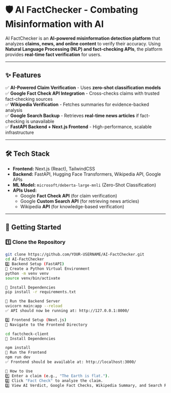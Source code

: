 # 🛡️ AI FactChecker - Combating Misinformation with AI

AI FactChecker is an **AI-powered misinformation detection platform** that analyzes **claims, news, and online content** to verify their accuracy. Using **Natural Language Processing (NLP) and fact-checking APIs**, the platform provides **real-time fact verification** for users.

---

## ✨ Features
✅ **AI-Powered Claim Verification** - Uses **zero-shot classification models**  
✅ **Google Fact Check API Integration** - Cross-checks claims with trusted fact-checking sources  
✅ **Wikipedia Verification** - Fetches summaries for evidence-backed analysis  
✅ **Google Search Backup** - Retrieves **real-time news articles** if fact-checking is unavailable  
✅ **FastAPI Backend + Next.js Frontend** - High-performance, scalable infrastructure  

---

## 🛠 Tech Stack
- **Frontend:** Next.js (React), TailwindCSS  
- **Backend:** FastAPI, Hugging Face Transformers, Wikipedia API, Google APIs  
- **ML Model:** `microsoft/deberta-large-mnli` (Zero-Shot Classification)  
- **APIs Used:**
  - Google **Fact Check API** (for claim verification)
  - Google **Custom Search API** (for retrieving news articles)
  - Wikipedia **API** (for knowledge-based verification)

---

## 🚀 Getting Started

### **1️⃣ Clone the Repository**
```bash
git clone https://github.com/YOUR-USERNAME/AI-FactChecker.git
cd AI-FactChecker
2️⃣ Backend Setup (FastAPI)
🔹 Create a Python Virtual Environment
python -m venv venv
source venv/bin/activate  

🔹 Install Dependencies
pip install -r requirements.txt

🔹 Run the Backend Server
uvicorn main:app --reload
✅ API should now be running at: http://127.0.0.1:8000/

3️⃣ Frontend Setup (Next.js)
🔹 Navigate to the Frontend Directory

cd factcheck-client
🔹 Install Dependencies

npm install
🔹 Run the Frontend
npm run dev
✅ Frontend should be available at: http://localhost:3000/

🎯 How to Use
1️⃣ Enter a claim (e.g., "The Earth is flat.").
2️⃣ Click "Fact Check" to analyze the claim.
3️⃣ View AI Verdict, Google Fact Checks, Wikipedia Summary, and Search Results.